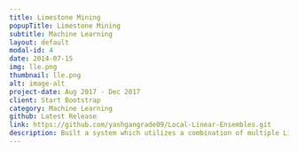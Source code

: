 ```yaml
---
title: Limestone Mining
popupTitle: Limestone Mining
subtitle: Machine Learning
layout: default
modal-id: 4
date: 2014-07-15
img: lle.png
thumbnail: lle.png
alt: image-alt
project-date: Aug 2017 - Dec 2017
client: Start Bootstrap
category: Machine Learning
github: Latest Release
link: https://github.com/yashgangrade09/Local-Linear-Ensembles.git
description: Built a system which utilizes a combination of multiple Linear Classifiers to classify N-Dimensional spatial data. Classification accuracies improved by 5-20 percent as compared to a single classifier.
---
```

